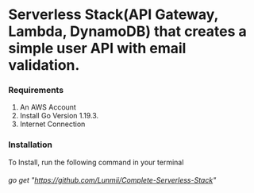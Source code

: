 # **Serverless Stack**(API Gateway, Lambda, DynamoDB) that creates a simple user API  with email validation.


### **Requirements**
1. An AWS Account
2. Install Go Version 1.19.3.
3. Internet Connection

### **Installation**

To Install, run the following command in your terminal 

###### _go get "https://github.com/Lunmii/Complete-Serverless-Stack"_

